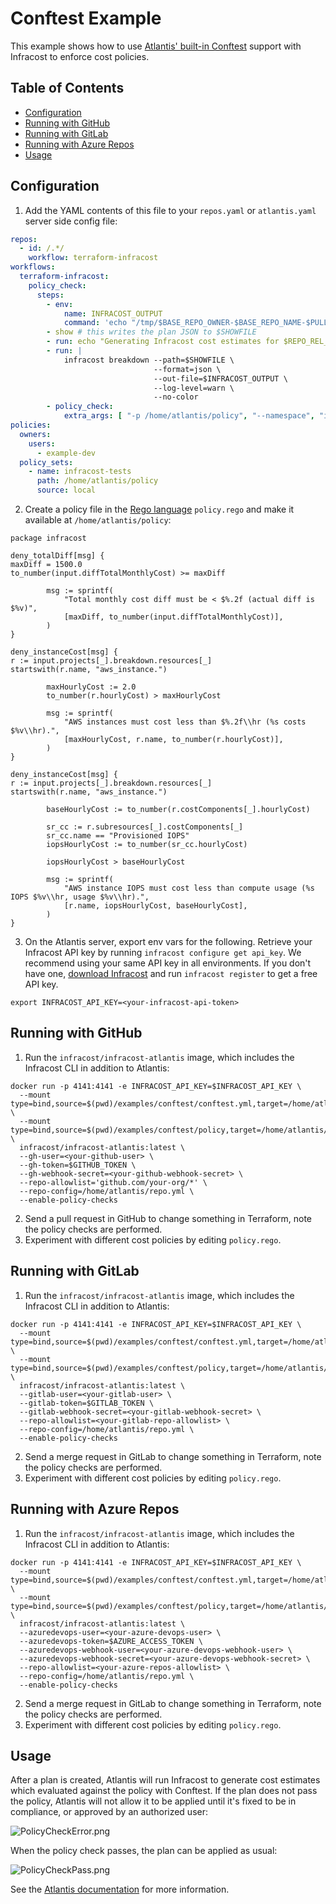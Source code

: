 # Conftest Example

This example shows how to use [Atlantis' built-in Conftest](https://www.runatlantis.io/docs/policy-checking.html) support with Infracost to enforce cost policies.

## Table of Contents

* [Configuration](#configuration)
* [Running with GitHub](#running-with-github)
* [Running with GitLab](#running-with-gitlab)
* [Running with Azure Repos](#running-with-azure-repos)
* [Usage](#usage)

## Configuration

1. Add the YAML contents of this file to your `repos.yaml` or `atlantis.yaml` server side config file:
  ```yaml
  repos:
    - id: /.*/
      workflow: terraform-infracost
  workflows:
    terraform-infracost:
      policy_check:
        steps:
          - env:
              name: INFRACOST_OUTPUT
              command: 'echo "/tmp/$BASE_REPO_OWNER-$BASE_REPO_NAME-$PULL_NUM-$WORKSPACE-$REPO_REL_DIR-infracost.json"'
          - show # this writes the plan JSON to $SHOWFILE
          - run: echo "Generating Infracost cost estimates for $REPO_REL_DIR/$WORKSPACE..."
          - run: |
              infracost breakdown --path=$SHOWFILE \
                                  --format=json \
                                  --out-file=$INFRACOST_OUTPUT \
                                  --log-level=warn \
                                  --no-color
          - policy_check:
              extra_args: [ "-p /home/atlantis/policy", "--namespace", "infracost", "$INFRACOST_OUTPUT" ]
  policies:
    owners:
      users:
        - example-dev
    policy_sets:
      - name: infracost-tests
        path: /home/atlantis/policy
        source: local
  ```
2. Create a policy file in the [Rego language](https://www.openpolicyagent.org/docs/latest/policy-language/) `policy.rego` and make it available at `/home/atlantis/policy`:
  ```rego
  package infracost

  deny_totalDiff[msg] {
  maxDiff = 1500.0
  to_number(input.diffTotalMonthlyCost) >= maxDiff

          msg := sprintf(
              "Total monthly cost diff must be < $%.2f (actual diff is $%v)",
              [maxDiff, to_number(input.diffTotalMonthlyCost)],
          )
  }

  deny_instanceCost[msg] {
  r := input.projects[_].breakdown.resources[_]
  startswith(r.name, "aws_instance.")

          maxHourlyCost := 2.0
          to_number(r.hourlyCost) > maxHourlyCost

          msg := sprintf(
              "AWS instances must cost less than $%.2f\\hr (%s costs $%v\\hr).",
              [maxHourlyCost, r.name, to_number(r.hourlyCost)],
          )
  }

  deny_instanceCost[msg] {
  r := input.projects[_].breakdown.resources[_]
  startswith(r.name, "aws_instance.")

          baseHourlyCost := to_number(r.costComponents[_].hourlyCost)

          sr_cc := r.subresources[_].costComponents[_]
          sr_cc.name == "Provisioned IOPS"
          iopsHourlyCost := to_number(sr_cc.hourlyCost)

          iopsHourlyCost > baseHourlyCost

          msg := sprintf(
              "AWS instance IOPS must cost less than compute usage (%s IOPS $%v\\hr, usage $%v\\hr).",
              [r.name, iopsHourlyCost, baseHourlyCost],
          )
  }
  ```
3. On the Atlantis server, export env vars for the following. Retrieve your Infracost API key by running `infracost configure get api_key`. We recommend using your same API key in all environments. If you don't have one, [download Infracost](https://www.infracost.io/docs/#quick-start) and run `infracost register` to get a free API key.
  ```
  export INFRACOST_API_KEY=<your-infracost-api-token>
  ```

## Running with GitHub

1. Run the `infracost/infracost-atlantis` image, which includes the Infracost CLI in addition to Atlantis:
  ```
  docker run -p 4141:4141 -e INFRACOST_API_KEY=$INFRACOST_API_KEY \
    --mount type=bind,source=$(pwd)/examples/conftest/conftest.yml,target=/home/atlantis/repo.yml \
    --mount type=bind,source=$(pwd)/examples/conftest/policy,target=/home/atlantis/policy \
    infracost/infracost-atlantis:latest \
    --gh-user=<your-github-user> \
    --gh-token=$GITHUB_TOKEN \
    --gh-webhook-secret=<your-github-webhook-secret> \
    --repo-allowlist='github.com/your-org/*' \
    --repo-config=/home/atlantis/repo.yml \
    --enable-policy-checks
  ```
2. Send a pull request in GitHub to change something in Terraform, note the policy checks are performed.
3. Experiment with different cost policies by editing `policy.rego`.

## Running with GitLab

1. Run the `infracost/infracost-atlantis` image, which includes the Infracost CLI in addition to Atlantis:
  ```
  docker run -p 4141:4141 -e INFRACOST_API_KEY=$INFRACOST_API_KEY \
    --mount type=bind,source=$(pwd)/examples/conftest/conftest.yml,target=/home/atlantis/repo.yml \
    --mount type=bind,source=$(pwd)/examples/conftest/policy,target=/home/atlantis/policy \
    infracost/infracost-atlantis:latest \
    --gitlab-user=<your-gitlab-user> \
    --gitlab-token=$GITLAB_TOKEN \
    --gitlab-webhook-secret=<your-gitlab-webhook-secret> \
    --repo-allowlist=<your-gitlab-repo-allowlist> \
    --repo-config=/home/atlantis/repo.yml \
    --enable-policy-checks
  ```
2. Send a merge request in GitLab to change something in Terraform, note the policy checks are performed.
3. Experiment with different cost policies by editing `policy.rego`.

## Running with Azure Repos

1. Run the `infracost/infracost-atlantis` image, which includes the Infracost CLI in addition to Atlantis:
  ```
  docker run -p 4141:4141 -e INFRACOST_API_KEY=$INFRACOST_API_KEY \
    --mount type=bind,source=$(pwd)/examples/conftest/conftest.yml,target=/home/atlantis/repo.yml \
    --mount type=bind,source=$(pwd)/examples/conftest/policy,target=/home/atlantis/policy \
    infracost/infracost-atlantis:latest \
    --azuredevops-user=<your-azure-devops-user> \
    --azuredevops-token=$AZURE_ACCESS_TOKEN \
    --azuredevops-webhook-user=<your-azure-devops-webhook-user> \
    --azuredevops-webhook-secret=<your-azure-devops-webhook-secret> \
    --repo-allowlist=<your-azure-repos-allowlist> \
    --repo-config=/home/atlantis/repo.yml \
    --enable-policy-checks
  ```
2. Send a merge request in GitLab to change something in Terraform, note the policy checks are performed.
3. Experiment with different cost policies by editing `policy.rego`.

## Usage

After a plan is created, Atlantis will run Infracost to generate cost estimates which evaluated against the policy with Conftest. If the plan does not pass the policy, Atlantis will not allow it to be applied until it's fixed to be in compliance, or approved by an authorized user:

![PolicyCheckError.png](PolicyCheckError.png)

When the policy check passes, the plan can be applied as usual:

![PolicyCheckPass.png](PolicyCheckPass.png)

See the [Atlantis documentation](https://www.runatlantis.io/docs/policy-checking.html#how-it-works) for more information.
